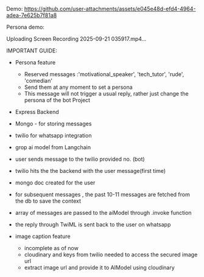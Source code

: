 
Demo:
https://github.com/user-attachments/assets/e045e48d-efd4-4964-adea-7e625b7f81a8

Persona demo: 


Uploading Screen Recording 2025-09-21 035917.mp4…

IMPORTANT GUIDE: 
 - Persona feature
     - Reserved messages :'motivational_speaker', 'tech_tutor', 'rude', 'comedian'
     - Send them at any moment to set a persona
     - This message will not trigger a usual reply, rather just change the persona of the bot
Project
- Express Backend
- Mongo - for storing messages
- twilio for whatsapp integration
- grop ai model from Langchain

- user sends message to the twilio provided no. (bot)
- twilio hits the the backend with the user message(first time)
-    mongo doc created for the user
-    for subsequent messages , the past 10-11 messages are fetched from the db to save the context
-    array of messages are passed to the aiModel through .invoke function
-    the reply through TwiML is sent back to the user on whatsapp


-    image caption feature
       - incomplete as of now
       - cloudinary and keys from twilio needed to access the secured image url
       - extract image url and provide it to AIModel using cloudinary

